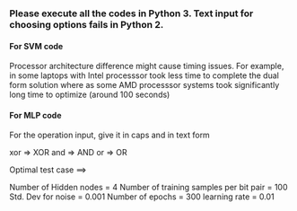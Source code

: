 ### Please execute all the codes in Python 3. Text input for choosing options fails in Python 2.

#### For SVM code
Processor architecture difference might cause timing issues. For example, in some laptops with Intel processsor took less time to complete the dual form solution where as some AMD processsor systems took significantly long time to optimize (around 100 seconds)

#### For MLP code
For the operation input, give it in caps and in text form

xor => XOR
and => AND
or  => OR

Optimal test case ==>

Number of Hidden nodes = 4
Number of training samples per bit pair = 100
Std. Dev for noise = 0.001
Number of epochs = 300
learning rate = 0.01
